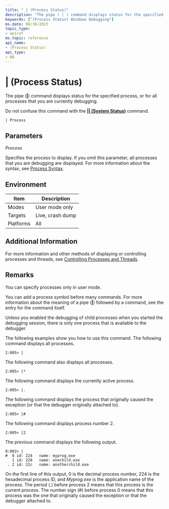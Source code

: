```yaml
---
title: " | (Process Status)"
description: "The pipe ( | ) command displays status for the specified process, or for all processes that you are currently debugging.Do not confuse this command with the (System Status) command."
keywords: ["(Process Status) Windows Debugging"]
ms.date: 08/30/2023
topic_type:
- apiref
ms.topic: reference
api_name:
- (Process Status)
api_type:
- NA
---
```


# | (Process Status)

The pipe (**|**) command displays status for the specified process, or for all processes that you are currently debugging.

Do not confuse this command with the [**|| (System Status)**](----system-status-.md) command.

```dbgcmd
| Process
```

## Parameters

*Process*

Specifies the process to display. If you omit this parameter, all processes that you are debugging are displayed. For more information about the syntax, see [Process Syntax](process-syntax.md).

## Environment

|  Item  | Description          |
|--------|----------------------|
|Modes|User mode only|
|Targets|Live, crash dump|
|Platforms|All|

## Additional Information

For more information and other methods of displaying or controlling processes and threads, see [Controlling Processes and Threads](../debugger/controlling-processes-and-threads.md).

## Remarks

You can specify processes only in user mode.

You can add a process symbol before many commands. For more information about the meaning of a pipe (**|**) followed by a command, see the entry for the command itself.

Unless you enabled the debugging of child processes when you started the debugging session, there is only one process that is available to the debugger.

The following examples show you how to use this command. The following command displays all processes.

```dbgcmd
2:005> |
```

The following command also displays all processes.

```dbgcmd
2:005> |*
```

The following command displays the currently active process.

```dbgcmd
2:005> |.
```

The following command displays the process that originally caused the exception (or that the debugger originally attached to).

```dbgcmd
2:005> |#
```

The following command displays process number 2.

```dbgcmd
2:005> |2
```

The previous command displays the following output.

```dbgcmd
0:002> |
#  0 id: 224   name: myprog.exe 
   1 id: 228   name: onechild.exe 
 . 2 id: 22c   name: anotherchild.exe 
```

On the first line of this output, 0 is the decimal process number, 224 is the hexadecimal process ID, and *Myprog.exe* is the application name of the process. The period (.) before process 2 means that this process is the current process. The number sign (\#) before process 0 means that this process was the one that originally caused the exception or that the debugger attached to.
